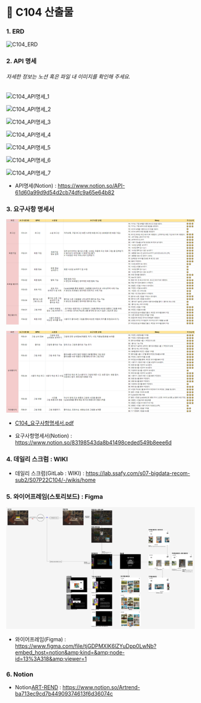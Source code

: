 # :file_folder: C104 산출물

### 1. ERD

![C104_ERD](C:\Users\multicampus\Desktop\S07P22C104\C104.assets\C104_ERD.png)



### 2. API 명세

[API 명세]: https://www.notion.so/API-61d60a99d9d54d2cb74dfc9a65e64b82

###### 자세한 정보는 노션 혹은 파일 내 이미지를 확인해 주세요.

![C104_API명세_1](C:\Users\multicampus\Desktop\S07P22C104\C104.assets\C104_API명세_1.PNG)

![C104_API명세_2](C:\Users\multicampus\Desktop\S07P22C104\C104.assets\C104_API명세_2.PNG)

![C104_API명세_3](C:\Users\multicampus\Desktop\S07P22C104\C104.assets\C104_API명세_3.PNG)

![C104_API명세_4](C:\Users\multicampus\Desktop\S07P22C104\C104.assets\C104_API명세_4.PNG)

![C104_API명세_5](C:\Users\multicampus\Desktop\S07P22C104\C104.assets\C104_API명세_5.PNG)

![C104_API명세_6](C:\Users\multicampus\Desktop\S07P22C104\C104.assets\C104_API명세_6.PNG)

![C104_API명세_7](C:\Users\multicampus\Desktop\S07P22C104\C104.assets\C104_API명세_7.PNG)

- API명세(Notion) : https://www.notion.so/API-61d60a99d9d54d2cb74dfc9a65e64b82 



### 3. 요구사항 명세서

[요구사항명세서]: https://www.notion.so/83198543da8b41498ceded549b8eee6d

![C104_요구사항명세서_1](C104.assets/C104_요구사항명세서_1.PNG)

![C104_요구사항명세서_2](C104.assets/C104_요구사항명세서_2.PNG)

- [C104_요구사항명세서.pdf](C104.assets/C104_요구사항명세서.pdf) 

- 요구사항명세서(Notion) : https://www.notion.so/83198543da8b41498ceded549b8eee6d 



### 4. 데일리 스크럼 : WIKI

[Daily Scrum]: https://lab.ssafy.com/s07-bigdata-recom-sub2/S07P22C104/-/wikis/home

- 데일리 스크럼(GitLab : WIKI) : https://lab.ssafy.com/s07-bigdata-recom-sub2/S07P22C104/-/wikis/home



### 5. 와이어프레임(스토리보드) : Figma

[Wire-frame]: https://www.figma.com/file/tjGDPMXlK6lZYuDpp0LwNb?embed_host=notion&amp;kind=&amp;node-id=13%3A318&amp;viewer=1

![C104_와이어프레임](C104.assets/C104_와이어프레임.PNG)

- 와이어프레임(Figma) : https://www.figma.com/file/tjGDPMXlK6lZYuDpp0LwNb?embed_host=notion&amp;kind=&amp;node-id=13%3A318&amp;viewer=1 



### 6. Notion

[ART-REND]: https://www.notion.so/Artrend-ba713ec9cd7b44909374613f6d36074c

- Notion[ART-REND] : https://www.notion.so/Artrend-ba713ec9cd7b44909374613f6d36074c 


